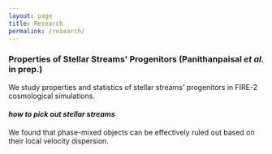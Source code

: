 ```yaml
---
layout: page
title: Research
permalink: /research/
---
```


### **Properties of Stellar Streams' Progenitors (Panithanpaisal *et al.* in prep.)**
We study properties and statistics of stellar streams' progenitors in FIRE-2
cosmological simulations.

#### *how to pick out stellar streams*
We found that phase-mixed objects can be effectively ruled out based on their
local velocity dispersion.
